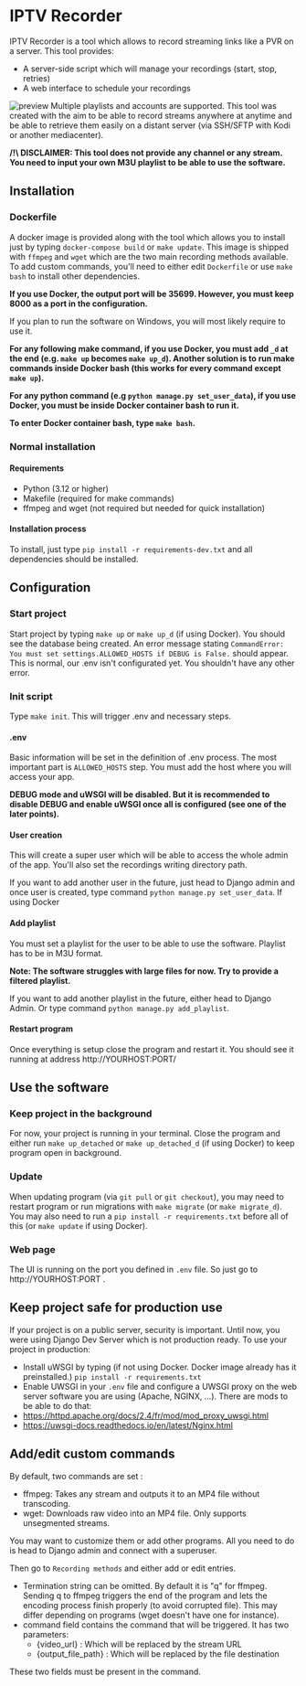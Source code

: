 # IPTV Recorder
IPTV Recorder is a tool which allows to record streaming links like a PVR on a server. 
This tool provides:
- A server-side script which will manage your recordings (start, stop, retries)
- A web interface to schedule your recordings

![preview](https://i.imgur.com/xM6DDKN.png)
Multiple playlists and accounts are supported. This tool was created with the aim to be able to record streams anywhere at anytime and be able to retrieve them easily on a distant server (via SSH/SFTP with Kodi or another mediacenter).

**/!\ DISCLAIMER: This tool does not provide any channel or any stream. You need to input your own M3U playlist to be able to use the software.**

## Installation
### Dockerfile
A docker image is provided along with the tool which allows you to install just by typing `docker-compose build` or `make update`. This image is shipped with `ffmpeg` and `wget` which are the two main recording methods available. To add custom commands, you'll need to either edit `Dockerfile` or use `make bash` to install other dependencies.

**If you use Docker, the output port will be 35699. However, you must keep 8000 as a port in the configuration.**

If you plan to run the software on Windows, you will most likely require to use it.


**For any following make command, if you use Docker, you must add `_d` at the end (e.g. `make up` becomes `make up_d`). Another solution is to run make commands inside Docker bash (this works for every command except `make up`).**

**For any python command (e.g `python manage.py set_user_data`), if you use Docker, you must be inside Docker container bash to run it.**

**To enter Docker container bash, type `make bash`.**

### Normal installation
#### Requirements
- Python (3.12 or higher)
- Makefile (required for make commands)
- ffmpeg and wget (not required but needed for quick installation)
#### Installation process
To install, just type `pip install -r requirements-dev.txt` and all dependencies should be installed.
## Configuration
### Start project
Start project by typing `make up` or `make up_d` (if using Docker). You should see the database being created. An error message stating `CommandError: You must set settings.ALLOWED_HOSTS if DEBUG is False.` should appear. This is normal, our .env isn't configurated yet. You shouldn't have any other error. 
### Init script
Type `make init`. This will trigger .env and necessary steps.
#### .env
Basic information will be set in the definition of .env process. The most important part is `ALLOWED_HOSTS` step. You must add the host where you will access your app.

**DEBUG mode and uWSGI will be disabled. But it is recommended to disable DEBUG and enable uWSGI once all is configured (see one of the later points).**
#### User creation
This will create a super user which will be able to access the whole admin of the app. You'll also set the recordings writing directory path.

If you want to add another user in the future, just head to Django admin and once user is created, type command `python manage.py set_user_data`. If using Docker
#### Add playlist
You must set a playlist for the user to be able to use the software. Playlist has to be in M3U format.

**Note: The software struggles with large files for now. Try to provide a filtered playlist.**

If you want to add another playlist in the future, either head to Django Admin. Or type command `python manage.py add_playlist`.
#### Restart program
Once everything is setup close the program and restart it. You should see it running at address http://YOURHOST:PORT/
## Use the software
### Keep project in the background
For now, your project is running in your terminal. Close the program and either run `make up_detached` or `make up_detached_d` (if using Docker) to keep program open in background.
### Update
When updating program (via `git pull` or `git checkout`), you may need to restart program or run migrations with `make migrate` (or `make migrate_d`). You may also need to run a `pip install -r requirements.txt` before all of this (or `make update` if using Docker).
### Web page
The UI is running on the port you defined in `.env` file. So just go to http://YOURHOST:PORT .

## Keep project safe for production use
If your project is on a public server, security is important. Until now, you were using Django Dev Server which is not production ready.
To use your project in production:
- Install uWSGI by typing (if not using Docker. Docker image already has it preinstalled.)
```pip install -r requirements.txt```
- Enable UWSGI in your `.env` file and configure a UWSGI proxy on the web server software you are using (Apache, NGINX, ...).
There are mods to be able to do that:
- https://httpd.apache.org/docs/2.4/fr/mod/mod_proxy_uwsgi.html
- https://uwsgi-docs.readthedocs.io/en/latest/Nginx.html

## Add/edit custom commands
By default, two commands are set :
- ffmpeg: Takes any stream and outputs it to an MP4 file without transcoding.
- wget: Downloads raw video into an MP4 file. Only supports unsegmented streams.

You may want to customize them or add other programs. All you need to do is head to Django admin and connect with a superuser. 

Then go to `Recording methods` and either add or edit entries.
- Termination string can be omitted. By default it is "q" for ffmpeg. Sending q to ffmpeg triggers the end of the program and lets the encoding process finish properly (to avoid corrupted file). This may differ depending on programs (wget doesn't have one for instance).
- command field contains the command that will be triggered. 
It has two parameters:
  - {video_url} : Which will be replaced by the stream URL
  - {output_file_path} : Which will be replaced by the file destination

These two fields must be present in the command.